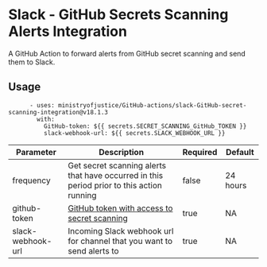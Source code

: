 # Slack - GitHub Secrets Scanning Alerts Integration

A GitHub Action to forward alerts from GitHub secret scanning and send them to Slack.

## Usage

```
      - uses: ministryofjustice/GitHub-actions/slack-GitHub-secret-scanning-integration@v18.1.3
        with:
          GitHub-token: ${{ secrets.SECRET_SCANNING_GitHub_TOKEN }}
          slack-webhook-url: ${{ secrets.SLACK_WEBHOOK_URL }}
```

| Parameter                                                           | Description                                                      | Required                                                     | Default                                                     |
| ---------------------------------------------------------------- | ---------------------------------------------------------------- | ---------------------------------------------------------------- | ---------------------------------------------------------------- |
| frequency                                | Get secret scanning alerts that have occurred in this period prior to this action running | false | 24 hours |
| github-token                              | [GitHub token with access to secret scanning](https://docs.GitHub.com/en/rest/secret-scanning/secret-scanning?apiVersion=2022-11-28#list-secret-scanning-alerts-for-a-repository)                 | true | NA |
| slack-webhook-url           | Incoming Slack webhook url for channel that you want to send alerts to                | true | NA |
